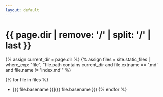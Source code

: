 ```yaml
---
layout: default
---
```


# {{ page.dir | remove: '/' | split: '/' | last }}

{% assign current_dir = page.dir %}
{% assign files = site.static_files | where_exp: "file", "file.path contains current_dir and file.extname == '.md' and file.name != 'index.md'" %}

{% for file in files %}
- [{{ file.basename }}]({{ file.basename }})
{% endfor %}

